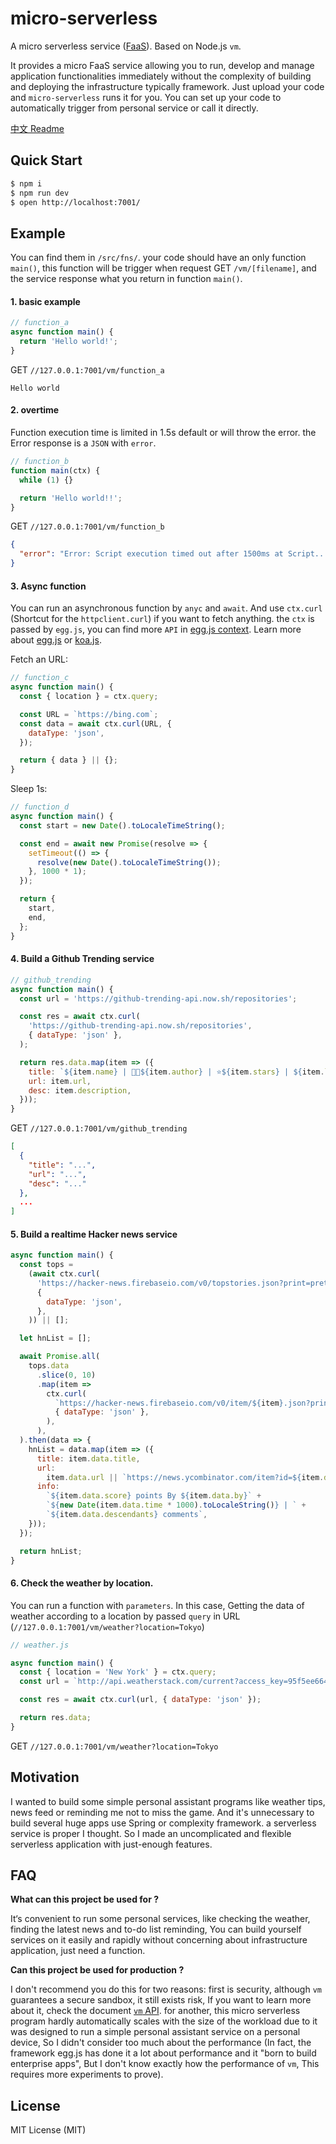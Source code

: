 # micro-serverless

A micro serverless service ([FaaS](https://en.wikipedia.org/wiki/Function_as_a_service)). Based on Node.js `vm`.

It provides a micro FaaS service allowing you to run, develop and manage application functionalities immediately without the complexity of building and deploying the infrastructure typically framework. Just upload your code and `micro-serverless` runs it for you. You can set up your code to automatically trigger from personal service or call it directly.

[中文 Readme](./README.zh-CN.md)

## Quick Start

```bash
$ npm i
$ npm run dev
$ open http://localhost:7001/
```

## Example

You can find them in `/src/fns/`. your code should have an only function `main()`, this function will be trigger when request GET `/vm/[filename]`, and the service response what you return in function `main()`.

#### 1. basic example

```js
// function_a
async function main() {
  return 'Hello world!';
}
```

GET `//127.0.0.1:7001/vm/function_a`

```
Hello world
```

#### 2. overtime

Function execution time is limited in 1.5s default or will throw the error. the Error response is a `JSON` with `error`.

```js
// function_b
function main(ctx) {
  while (1) {}

  return 'Hello world!!';
}
```

GET `//127.0.0.1:7001/vm/function_b`

```JSON
{
  "error": "Error: Script execution timed out after 1500ms at Script..."
}
```

#### 3. Async function

You can run an asynchronous function by `anyc` and `await`. And use `ctx.curl` (Shortcut for the `httpclient.curl`) if you want to fetch anything. the `ctx` is passed by `egg.js`, you can find more `API` in [egg.js context](https://eggjs.org/api/Context.html). Learn more about [egg.js](https://eggjs.org/en/index.html) or [koa.js](https://koajs.com/).

Fetch an URL:

```js
// function_c
async function main() {
  const { location } = ctx.query;

  const URL = `https://bing.com`;
  const data = await ctx.curl(URL, {
    dataType: 'json',
  });

  return { data } || {};
}
```

Sleep 1s:

```js
// function_d
async function main() {
  const start = new Date().toLocaleTimeString();

  const end = await new Promise(resolve => {
    setTimeout(() => {
      resolve(new Date().toLocaleTimeString());
    }, 1000 * 1);
  });

  return {
    start,
    end,
  };
}
```

#### 4. Build a **Github Trending** service

```js
// github_trending
async function main() {
  const url = 'https://github-trending-api.now.sh/repositories';

  const res = await ctx.curl(
    'https://github-trending-api.now.sh/repositories',
    { dataType: 'json' },
  );

  return res.data.map(item => ({
    title: `${item.name} | 👨‍💻${item.author} | ⭐️${item.stars} | ${item.language}`,
    url: item.url,
    desc: item.description,
  }));
}
```

GET `//127.0.0.1:7001/vm/github_trending`

```JSON
[
  {
    "title": "...",
    "url": "...",
    "desc": "..."
  },
  ...
]
```

#### 5. Build a realtime **Hacker news** service

```js
async function main() {
  const tops =
    (await ctx.curl(
      'https://hacker-news.firebaseio.com/v0/topstories.json?print=pretty',
      {
        dataType: 'json',
      },
    )) || [];

  let hnList = [];

  await Promise.all(
    tops.data
      .slice(0, 10)
      .map(item =>
        ctx.curl(
          `https://hacker-news.firebaseio.com/v0/item/${item}.json?print=pretty`,
          { dataType: 'json' },
        ),
      ),
  ).then(data => {
    hnList = data.map(item => ({
      title: item.data.title,
      url:
        item.data.url || `https://news.ycombinator.com/item?id=${item.data.id}`,
      info:
        `${item.data.score} points By ${item.data.by}` +
        `${new Date(item.data.time * 1000).toLocaleString()} | ` +
        `${item.data.descendants} comments`,
    }));
  });

  return hnList;
}
```

#### 6. Check the **weather** by location.

You can run a function with `parameters`. In this case, Getting the data of weather according to a location by passed `query` in URL (`//127.0.0.1:7001/vm/weather?location=Tokyo`)

```js
// weather.js

async function main() {
  const { location = 'New York' } = ctx.query;
  const url = `http://api.weatherstack.com/current?access_key=95f5ee664befefc1c49fa0dac0da19c7&query=${location}`;

  const res = await ctx.curl(url, { dataType: 'json' });

  return res.data;
}
```

GET `//127.0.0.1:7001/vm/weather?location=Tokyo`

## Motivation

I wanted to build some simple personal assistant programs like weather tips, news feed or reminding me not to miss the game. And it's unnecessary to build several huge apps use Spring or complexity framework. a serverless service is proper I thought. So I made an uncomplicated and flexible serverless application with just-enough features.

## FAQ

**What can this project be used for ?**

It‘s convenient to run some personal services, like checking the weather, finding the latest news and to-do list reminding, You can build yourself services on it easily and rapidly without concerning about infrastructure application, just need a function.

**Can this project be used for production ?**

I don't recommend you do this for two reasons: first is security, although `vm` guarantees a secure sandbox, it still exists risk, If you want to learn more about it, check the document [`vm` API](https://nodejs.org/api/vm.html). for another, this micro serverless program hardly automatically scales with the size of the workload due to it was designed to run a simple personal assistant service on a personal device, So I didn't consider too much about the performance (In fact, the framework egg.js has done it a lot about performance and it "born to build enterprise apps", But I don't know exactly how the performance of `vm`, This requires more experiments to prove).

## License

MIT License (MIT)
